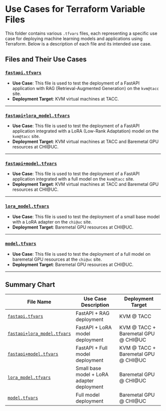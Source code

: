 # Use Cases for Terraform Variable Files

This folder contains various `.tfvars` files, each representing a specific use case for deploying machine learning models and applications using Terraform. Below is a description of each file and its intended use case.

## Files and Their Use Cases

### [`fastapi.tfvars`](./fastapi.tfvars)
- **Use Case**: This file is used to test the deployment of a FastAPI application with RAG (Retrieval-Augmented Generation) on the `kvm@tacc` site.
- **Deployment Target**: KVM virtual machines at TACC.

---

### [`fastapi+lora_model.tfvars`](./fastapi+lora_model.tfvars)
- **Use Case**: This file is used to test the deployment of a FastAPI application integrated with a LoRA (Low-Rank Adaptation) model on the `kvm@tacc` site.
- **Deployment Target**: KVM virtual machines at TACC and Baremetal GPU resources at CHI@UC.

---

### [`fastapi+model.tfvars`](./fastapi+model.tfvars)
- **Use Case**: This file is used to test the deployment of a FastAPI application integrated with a full model on the `kvm@tacc` site.
- **Deployment Target**: KVM virtual machines at TACC and Baremetal GPU resources at CHI@UC.

---

### [`lora_model.tfvars`](./lora_model.tfvars)
- **Use Case**: This file is used to test the deployment of a small base model with a LoRA adapter on the `chi@uc` site.
- **Deployment Target**: Baremetal GPU resources at CHI@UC.

---

### [`model.tfvars`](./model.tfvars)
- **Use Case**: This file is used to test the deployment of a full model on baremetal GPU resources at the `chi@uc` site.
- **Deployment Target**: Baremetal GPU resources at CHI@UC.

---

## Summary Chart

| File Name                     | Use Case Description                                      | Deployment Target          |
|-------------------------------|----------------------------------------------------------|----------------------------|
| [`fastapi.tfvars`](./fastapi.tfvars)             | FastAPI + RAG deployment                                 | KVM @ TACC                 |
| [`fastapi+lora_model.tfvars`](./fastapi+lora_model.tfvars) | FastAPI + LoRA model deployment                          | KVM @ TACC +   Baremetal GPU @ CHI@UC             |
| [`fastapi+model.tfvars`](./fastapi+model.tfvars)         | FastAPI + Full model deployment                          | KVM @ TACC    +   Baremetal GPU @ CHI@UC             |
| [`lora_model.tfvars`](./lora_model.tfvars)       | Small base model + LoRA adapter deployment               | Baremetal GPU @ CHI@UC     |
| [`model.tfvars`](./model.tfvars)                | Full model deployment                                    | Baremetal GPU @ CHI@UC     |

